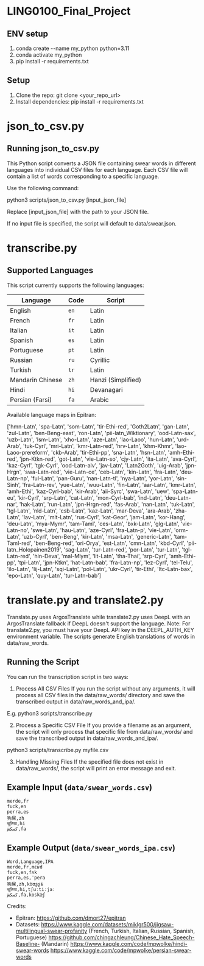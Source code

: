 # LING0100_Final_Project

## ENV setup

1. conda create --name my_python python=3.11
2. conda activate my_python
3. pip install -r requirements.txt

## Setup

1. Clone the repo: git clone <your_repo_url>
2. Install dependencies: pip install -r requirements.txt

# json_to_csv.py

## Running json_to_csv.py

This Python script converts a JSON file containing swear words in different languages into individual CSV files for each language. Each CSV file will contain a list of words corresponding to a specific language.

Use the following command:

python3 scripts/json_to_csv.py [input_json_file]

Replace [input_json_file] with the path to your JSON file.

If no input file is specified, the script will default to data/swear.json.

# transcribe.py

## Supported Languages

This script currently supports the following languages:

| Language         | Code | Script             |
| ---------------- | ---- | ------------------ |
| English          | `en` | Latin              |
| French           | `fr` | Latin              |
| Italian          | `it` | Latin              |
| Spanish          | `es` | Latin              |
| Portuguese       | `pt` | Latin              |
| Russian          | `ru` | Cyrillic           |
| Turkish          | `tr` | Latin              |
| Mandarin Chinese | `zh` | Hanzi (Simplified) |
| Hindi            | `hi` | Devanagari         |
| Persian (Farsi)  | `fa` | Arabic             |

Available language maps in Epitran:

['hmn-Latn', 'spa-Latn', 'som-Latn', 'tir-Ethi-red', 'Goth2Latn', 'gan-Latn', 'zul-Latn', 'ben-Beng-east', 'ron-Latn', 'pii-latn_Wiktionary', 'ood-Latn-sax', 'uzb-Latn', 'lsm-Latn', 'xho-Latn', 'aze-Latn', 'lao-Laoo', 'hun-Latn', 'urd-Arab', 'tuk-Cyrl', 'mri-Latn', 'kmr-Latn-red', 'hrv-Latn', 'khm-Khmr', 'lao-Laoo-prereform', 'ckb-Arab', 'tir-Ethi-pp', 'sna-Latn', 'hsn-Latn', 'amh-Ethi-red', 'jpn-Ktkn-red', 'got-Latn', 'vie-Latn-so', 'cjy-Latn', 'ita-Latn', 'ava-Cyrl', 'kaz-Cyrl', 'tgk-Cyrl', 'ood-Latn-alv', 'jav-Latn', 'Latn2Goth', 'uig-Arab', 'jpn-Hrgn', 'swa-Latn-red', 'vie-Latn-ce', 'ceb-Latn', 'kin-Latn', 'fra-Latn', 'deu-Latn-np', 'ful-Latn', 'pan-Guru', 'nan-Latn-tl', 'nya-Latn', 'yor-Latn', 'sin-Sinh', 'fra-Latn-rev', 'yue-Latn', 'wuu-Latn', 'fin-Latn', 'aar-Latn', 'kmr-Latn', 'amh-Ethi', 'kaz-Cyrl-bab', 'kir-Arab', 'aii-Syrc', 'swa-Latn', 'uew', 'spa-Latn-eu', 'kir-Cyrl', 'srp-Latn', 'cat-Latn', 'mon-Cyrl-bab', 'ind-Latn', 'deu-Latn-nar', 'hak-Latn', 'run-Latn', 'jpn-Hrgn-red', 'fas-Arab', 'nan-Latn', 'tuk-Latn', 'tgl-Latn', 'nld-Latn', 'csb-Latn', 'kaz-Latn', 'mar-Deva', 'ara-Arab', 'zha-Latn', 'lav-Latn', 'mlt-Latn', 'rus-Cyrl', 'kat-Geor', 'jam-Latn', 'kor-Hang', 'deu-Latn', 'mya-Mymr', 'tam-Taml', 'ces-Latn', 'bxk-Latn', 'glg-Latn', 'vie-Latn-no', 'swe-Latn', 'hau-Latn', 'aze-Cyrl', 'fra-Latn-p', 'vie-Latn', 'orm-Latn', 'uzb-Cyrl', 'ben-Beng', 'kir-Latn', 'msa-Latn', 'generic-Latn', 'tam-Taml-red', 'ben-Beng-red', 'ori-Orya', 'est-Latn', 'cmn-Latn', 'kbd-Cyrl', 'pii-latn_Holopainen2019', 'sag-Latn', 'tur-Latn-red', 'por-Latn', 'tur-Latn', 'tgl-Latn-red', 'hin-Deva', 'mal-Mlym', 'lit-Latn', 'tha-Thai', 'srp-Cyrl', 'amh-Ethi-pp', 'tpi-Latn', 'jpn-Ktkn', 'hat-Latn-bab', 'fra-Latn-np', 'lez-Cyrl', 'tel-Telu', 'ilo-Latn', 'lij-Latn', 'sqi-Latn', 'pol-Latn', 'ukr-Cyrl', 'tir-Ethi', 'ltc-Latn-bax', 'epo-Latn', 'quy-Latn', 'tur-Latn-bab']

# translate.py and translate2.py

Translate.py uses ArgosTranslate while translate2.py uses DeepL with an ArgosTranslate fallback if DeepL doesn't support the language.
Note: For translate2.py, you must have your DeepL API key in the DEEPL_AUTH_KEY environment variable.
The scripts generate English translations of words in data/raw_words.

## Running the Script

You can run the transcription script in two ways:

1. Process All CSV Files
   If you run the script without any arguments, it will process all CSV files in the data/raw_words/ directory and save the transcribed output in data/raw_words_and_ipa/.

E.g. python3 scripts/transcribe.py

2. Process a Specific CSV File
   If you provide a filename as an argument, the script will only process that specific file from data/raw_words/ and save the transcribed output in data/raw_words_and_ipa/.

python3 scripts/transcribe.py myfile.csv

3. Handling Missing Files
   If the specified file does not exist in data/raw_words/, the script will print an error message and exit.

## Example Input (`data/swear_words.csv`)

```
merde,fr
fuck,en
perra,es
狗屎,zh
चूतिया,hi
کسکش,fa
```

## Example Output (`data/swear_words_ipa.csv`)

```
Word,Language,IPA
merde,fr,mɛʁd
fuck,en,fʌk
perra,es,ˈpera
狗屎,zh,kòʊʂʂɨ
चूतिया,hi,tʃuːtiːjaː
کسکش,fa,koskæʃ
```

Credits:

- Epitran: https://github.com/dmort27/epitran
- Datasets:
  https://www.kaggle.com/datasets/miklgr500/jigsaw-multilingual-swear-profanity (French, Turkish, Italian, Russian, Spanish, Portuguese)
  https://github.com/chingachleung/Chinese_Hate_Speech-Baseline- (Mandarin)
  https://www.kaggle.com/code/mpwolke/hindi-swear-words
  https://www.kaggle.com/code/mpwolke/persian-swear-words
